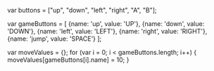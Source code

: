 var buttons = ["up", "down", "left", "right", "A", "B"];

var gameButtons = [
    {name: 'up', value: 'UP'},
    {name: 'down', value: 'DOWN'},
    {name: 'left', value: 'LEFT'},
    {name: 'right', value: 'RIGHT'},
    {name: 'jump', value: 'SPACE'}
]; 
 
var moveValues = {}; 
for (var i = 0; i < gameButtons.length; i++) { 
   moveValues[gameButtons[i].name] = 10; 
}